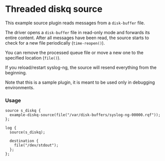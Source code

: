 # Threaded diskq source

This example source plugin reads messages from a `disk-buffer` file.

The driver opens a `disk-buffer` file in read-only mode and forwards its entire content.
After all messages have been read, the source starts to check for a new file periodically (`time-reopen()`).

You can remove the processed queue file or move a new one to the specified location (`file()`).

If you reload/restart syslog-ng, the source will resend everything from the beginning.

Note that this is a sample plugin, it is meant to be used only in debugging environments.

### Usage

```
source s_diskq {
  example-diskq-source(file("/var/disk-buffers/syslog-ng-00000.rqf"));
};

log {
  source(s_diskq);

  destination {
    file("/dev/stdout");
  };
};
```
